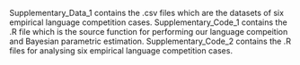 Supplementary_Data_1 contains the .csv files which are the datasets of six empirical language competition cases.
Supplementary_Code_1 contains the .R file which is the source function for performing our language compeition and Bayesian parametric estimation.
Supplementary_Code_2 contains the .R files for analysing six empirical language competition cases.
